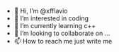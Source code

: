 - 👋 Hi, I’m @xfflavio
- 👀 I’m interested in coding
- 🌱 I’m currently learning c++
- 💞️ I’m looking to collaborate on ...
- 📫 How to reach me just write me 

<!---
xfflavio/xfflavio is a ✨ special ✨ repository because its `README.md` (this file) appears on your GitHub profile.
You can click the Preview link to take a look at your changes.
--->
